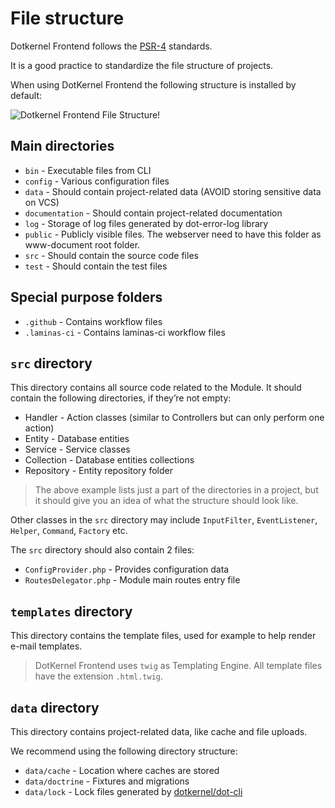 # File structure

Dotkernel Frontend follows the [PSR-4](https://www.php-fig.org/psr/psr-4/) standards.

It is a good practice to standardize the file structure of projects.

When using DotKernel Frontend the following structure is installed by default:

![Dotkernel Frontend File Structure!](https://docs.dotkernel.org/img/frontend/file-structure-dk-frontend.png)

## Main directories

* `bin` - Executable files from CLI
* `config` - Various configuration files
* `data` - Should contain project-related data (AVOID storing sensitive data on VCS)
* `documentation` - Should contain project-related documentation
* `log` - Storage of log files generated by dot-error-log library
* `public` - Publicly visible files. The webserver need to have this folder as www-document root folder.
* `src` - Should contain the source code files
* `test` - Should contain the test files

## Special purpose folders

* `.github`  - Contains workflow files
* `.laminas-ci` - Contains laminas-ci workflow files

## `src` directory

This directory contains all source code related to the Module.
It should contain the following directories, if they’re not empty:

* Handler - Action classes (similar to Controllers but can only perform one action)
* Entity - Database entities
* Service - Service classes
* Collection - Database entities collections
* Repository - Entity repository folder

> The above example lists just a part of the directories in a project, but it should give you an idea of what the structure should look like.

Other classes in the `src` directory may include `InputFilter`, `EventListener`, `Helper`, `Command`, `Factory` etc.

The `src` directory should also contain 2 files:

* `ConfigProvider.php` - Provides configuration data
* `RoutesDelegator.php` - Module main routes entry file

## `templates` directory

This directory contains the template files, used for example to help render e-mail templates.

> DotKernel Frontend uses `twig` as Templating Engine.
> All template files have the extension `.html.twig`.

## `data` directory

This directory contains project-related data, like cache and file uploads.

We recommend using the following directory structure:

* `data/cache` - Location where caches are stored
* `data/doctrine` - Fixtures and migrations
* `data/lock` - Lock files generated by [dotkernel/dot-cli](https://docs.dotkernel.org/dot-cli/v3/lock-files/)
